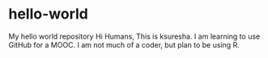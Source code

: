# hello-world
My hello world repository
Hi Humans,
This is ksuresha. I am learning to use GitHub for a MOOC.  I am not much of a coder, but plan to be using R.
